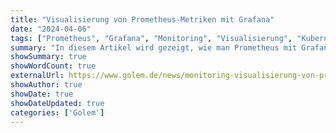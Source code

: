 ```yaml
---
title: "Visualisierung von Prometheus-Metriken mit Grafana"
date: "2024-04-06"
tags: ["Prometheus", "Grafana", "Monitoring", "Visualisierung", "Kubernetes"]
summary: "In diesem Artikel wird gezeigt, wie man Prometheus mit Grafana integriert, um Metriken effektiv zu visualisieren und tiefere Einblicke in die Systemleistung zu gewinnen."
showSummary: true
showWordCount: true
externalUrl: https://www.golem.de/news/monitoring-visualisierung-von-prometheus-metriken-mit-grafana-2404-182448.html
showAuthor: true
showDate: true
showDateUpdated: true
categories: ['Golem']
--- 
```

